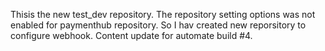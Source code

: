 Thisis the new test_dev repository. The repository setting options was not enabled for paymenthub repository. 
So I hav created new reporsitory to configure webhook. 
Content update for automate build #4.
